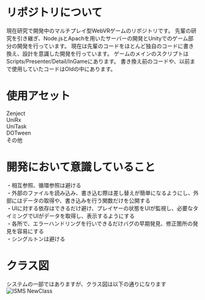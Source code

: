 # リポジトリについて
現在研究で開発中のマルチプレイ型WebVRゲームのリポジトリです。
先輩の研究を引き継ぎ、Node.jsとApachを用いたサーバーの開発とUnityでのゲーム部分の開発を行っています。
現在は先輩のコードをほとんど独自のコードに書き換え、設計を意識した開発を行っています。
ゲームのメインのスクリプトはScripts/Presenter/Detail/InGameにあります。
書き換え前のコードや、以前まで使用していたコードはOldの中にあります。

# 使用アセット
Zenject  
UniRx  
UniTask  
DOTween  
その他  

# 開発において意識していること
・相互参照、循環参照は避ける  
・外部のファイルを読み込み、書き込む際は差し替えが簡単になるようにし、外部にはデータの取得や、書き込みを行う関数だけを公開する  
・UIに対する依存はできるだけ避け、プレイヤーの状態をUIが監視し、必要なタイミングでUIがデータを取得し、表示するようにする  
・各所で、エラーハンドリングを行いできるだけバグの早期発見、修正箇所の発見を容易にする  
・シングルトンは避ける  


# クラス図
システムの一部ではありますが、クラス図は以下の通りになります
![ISMS NewClass](https://github.com/user-attachments/assets/2e86ae1a-d3df-48dc-adff-291305af7d60)
